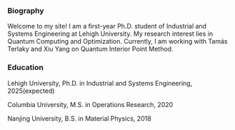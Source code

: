 ### Biography

Welcome to my site! I am a first-year Ph.D. student of Industrial and Systems Engineering at Lehigh University. My research interest lies in Quantum Computing and Optimization. Currently, I am working with Tamás Terlaky and Xiu Yang on Quantum Interior Point Method.

### Education

Lehigh University, Ph.D. in Industrial and Systems Engineering, 2025(expected)

Columbia University, M.S. in Operations Research, 2020

Nanjing University, B.S. in Material Physics, 2018






